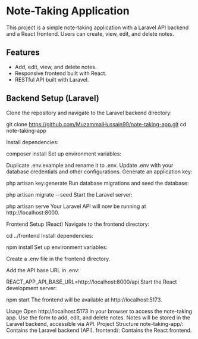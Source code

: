 # Note-Taking Application

This project is a simple note-taking application with a Laravel API backend and a React frontend. Users can create, view, edit, and delete notes.

## Features
- Add, edit, view, and delete notes.
- Responsive frontend built with React.
- RESTful API built with Laravel.

## Backend Setup (Laravel)

Clone the repository and navigate to the Laravel backend directory:

   git clone https://github.com/MuzammalHussain99/note-taking-app.git
   cd note-taking-app

Install dependencies:

composer install
Set up environment variables:

Duplicate .env.example and rename it to .env.
Update .env with your database credentials and other configurations.
Generate an application key:

php artisan key:generate
Run database migrations and seed the database:

php artisan migrate --seed
Start the Laravel server:

php artisan serve
Your Laravel API will now be running at http://localhost:8000.

Frontend Setup (React)
Navigate to the frontend directory:

cd ../frontend
Install dependencies:

npm install
Set up environment variables:

Create a .env file in the frontend directory.

Add the API base URL in .env:

REACT_APP_API_BASE_URL=http://localhost:8000/api
Start the React development server:


npm start
The frontend will be available at http://localhost:5173.

Usage
Open http://localhost:5173 in your browser to access the note-taking app.
Use the form to add, edit, and delete notes.
Notes will be stored in the Laravel backend, accessible via API.
Project Structure
note-taking-app/: Contains the Laravel backend (API).
frontend/: Contains the React frontend.
